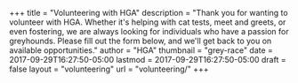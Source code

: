 +++
title = "Volunteering with HGA"
description = "Thank you for wanting to volunteer with HGA. Whether it's helping with cat tests, meet and greets, or even fostering, we are always looking for individuals who have a passion for greyhounds. Please fill out the form below, and we'll get back to you on available opportunities."
author = "HGA"
thumbnail = "grey-race"
date = 2017-09-29T16:27:50-05:00
lastmod = 2017-09-29T16:27:50-05:00
draft = false
layout = "volunteering"
url = "volunteering/"
+++
